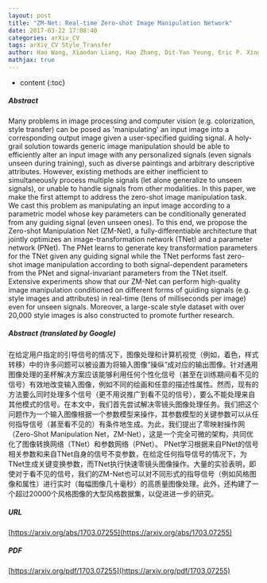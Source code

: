 ```yaml
---
layout: post
title: "ZM-Net: Real-time Zero-shot Image Manipulation Network"
date: 2017-03-22 17:08:40
categories: arXiv_CV
tags: arXiv_CV Style_Transfer
author: Hao Wang, Xiaodan Liang, Hao Zhang, Dit-Yan Yeung, Eric P. Xing
mathjax: true
---
```


* content
{:toc}

##### Abstract
Many problems in image processing and computer vision (e.g. colorization, style transfer) can be posed as 'manipulating' an input image into a corresponding output image given a user-specified guiding signal. A holy-grail solution towards generic image manipulation should be able to efficiently alter an input image with any personalized signals (even signals unseen during training), such as diverse paintings and arbitrary descriptive attributes. However, existing methods are either inefficient to simultaneously process multiple signals (let alone generalize to unseen signals), or unable to handle signals from other modalities. In this paper, we make the first attempt to address the zero-shot image manipulation task. We cast this problem as manipulating an input image according to a parametric model whose key parameters can be conditionally generated from any guiding signal (even unseen ones). To this end, we propose the Zero-shot Manipulation Net (ZM-Net), a fully-differentiable architecture that jointly optimizes an image-transformation network (TNet) and a parameter network (PNet). The PNet learns to generate key transformation parameters for the TNet given any guiding signal while the TNet performs fast zero-shot image manipulation according to both signal-dependent parameters from the PNet and signal-invariant parameters from the TNet itself. Extensive experiments show that our ZM-Net can perform high-quality image manipulation conditioned on different forms of guiding signals (e.g. style images and attributes) in real-time (tens of milliseconds per image) even for unseen signals. Moreover, a large-scale style dataset with over 20,000 style images is also constructed to promote further research.

##### Abstract (translated by Google)
在给定用户指定的引导信号的情况下，图像处理和计算机视觉（例如，着色，样式转移）中的许多问题可以被设置为将输入图像“操纵”成对应的输出图像。针对通用图像处理的圣杯解决方案应该能够利用任何个性化信号（甚至在训练期间看不见的信号）有效地改变输入图像，例如不同的绘画和任意的描述性属性。然而，现有的方法要么同时处理多个信号（更不用说推广到看不见的信号），要么不能处理来自其他模式的信号。在本文中，我们首先尝试解决零镜头图像处理任务。我们把这个问题作为一个输入图像根据一个参数模型来操作，其参数模型的关键参数可以从任何指导信号（甚至看不见的）有条件地生成。为此，我们提出了零映射操作网（Zero-Shot Manipulation Net，ZM-Net），这是一个完全可微的架构，共同优化了图像转换网络（TNet）和参数网络（PNet）。 PNet学习根据来自PNet的信号相关参数和来自TNet自身的信号不变参数，在给定任何指导信号的情况下，为TNet生成关键变换参数，而TNet执行快速零镜头图像操作。大量的实验表明，即使对于看不见的信号，我们的ZM-Net也可以对不同形式的指导信号（例如风格图像和属性）进行实时（每幅图像几十毫秒）的高质量图像处理。此外，还构建了一个超过20000个风格图像的大型风格数据集，以促进进一步的研究。

##### URL
[https://arxiv.org/abs/1703.07255](https://arxiv.org/abs/1703.07255)

##### PDF
[https://arxiv.org/pdf/1703.07255](https://arxiv.org/pdf/1703.07255)

